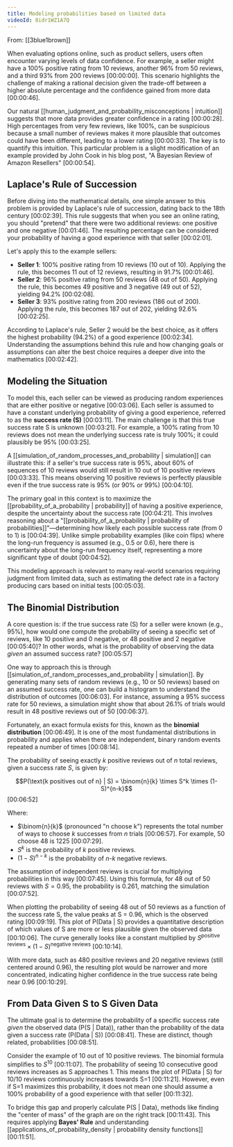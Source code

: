 ```yaml
---
title: Modeling probabilities based on limited data
videoId: 8idr1WZ1A7Q
---
```


From: [[3blue1brown]] <br/> 

When evaluating options online, such as product sellers, users often encounter varying levels of data confidence. For example, a seller might have a 100% positive rating from 10 reviews, another 96% from 50 reviews, and a third 93% from 200 reviews <a class="yt-timestamp" data-t="00:00:00">[00:00:00]</a>. This scenario highlights the challenge of making a rational decision given the trade-off between a higher absolute percentage and the confidence gained from more data <a class="yt-timestamp" data-t="00:00:46">[00:00:46]</a>.

Our natural [[human_judgment_and_probability_misconceptions | intuition]] suggests that more data provides greater confidence in a rating <a class="yt-timestamp" data-t="00:00:28">[00:00:28]</a>. High percentages from very few reviews, like 100%, can be suspicious because a small number of reviews makes it more plausible that outcomes could have been different, leading to a lower rating <a class="yt-timestamp" data-t="00:00:33">[00:00:33]</a>. The key is to quantify this intuition. This particular problem is a slight modification of an example provided by John Cook in his blog post, "A Bayesian Review of Amazon Resellers" <a class="yt-timestamp" data-t="00:00:54">[00:00:54]</a>.

## Laplace's Rule of Succession

Before diving into the mathematical details, one simple answer to this problem is provided by Laplace's rule of succession, dating back to the 18th century <a class="yt-timestamp" data-t="00:02:39">[00:02:39]</a>. This rule suggests that when you see an online rating, you should "pretend" that there were two additional reviews: one positive and one negative <a class="yt-timestamp" data-t="00:01:46">[00:01:46]</a>. The resulting percentage can be considered your probability of having a good experience with that seller <a class="yt-timestamp" data-t="00:02:01">[00:02:01]</a>.

Let's apply this to the example sellers:
*   **Seller 1**: 100% positive rating from 10 reviews (10 out of 10). Applying the rule, this becomes 11 out of 12 reviews, resulting in 91.7% <a class="yt-timestamp" data-t="00:01:46">[00:01:46]</a>.
*   **Seller 2**: 96% positive rating from 50 reviews (48 out of 50). Applying the rule, this becomes 49 positive and 3 negative (49 out of 52), yielding 94.2% <a class="yt-timestamp" data-t="00:02:08">[00:02:08]</a>.
*   **Seller 3**: 93% positive rating from 200 reviews (186 out of 200). Applying the rule, this becomes 187 out of 202, yielding 92.6% <a class="yt-timestamp" data-t="00:02:25">[00:02:25]</a>.

According to Laplace's rule, Seller 2 would be the best choice, as it offers the highest probability (94.2%) of a good experience <a class="yt-timestamp" data-t="00:02:34">[00:02:34]</a>. Understanding the assumptions behind this rule and how changing goals or assumptions can alter the best choice requires a deeper dive into the mathematics <a class="yt-timestamp" data-t="00:02:42">[00:02:42]</a>.

## Modeling the Situation

To model this, each seller can be viewed as producing random experiences that are either positive or negative <a class="yt-timestamp" data-t="00:03:06">[00:03:06]</a>. Each seller is assumed to have a constant underlying probability of giving a good experience, referred to as the **success rate (S)** <a class="yt-timestamp" data-t="00:03:11">[00:03:11]</a>. The main challenge is that this true success rate S is unknown <a class="yt-timestamp" data-t="00:03:21">[00:03:21]</a>. For example, a 100% rating from 10 reviews does not mean the underlying success rate is truly 100%; it could plausibly be 95% <a class="yt-timestamp" data-t="00:03:25">[00:03:25]</a>.

A [[simulation_of_random_processes_and_probability | simulation]] can illustrate this: if a seller's true success rate is 95%, about 60% of sequences of 10 reviews would still result in 10 out of 10 positive reviews <a class="yt-timestamp" data-t="00:03:33">[00:03:33]</a>. This means observing 10 positive reviews is perfectly plausible even if the true success rate is 95% (or 90% or 99%) <a class="yt-timestamp" data-t="00:04:10">[00:04:10]</a>.

The primary goal in this context is to maximize the [[probability_of_a_probability | probability]] of having a positive experience, despite the uncertainty about the success rate <a class="yt-timestamp" data-t="00:04:21">[00:04:21]</a>. This involves reasoning about a "[[probability_of_a_probability | probability of probabilities]]"—determining how likely each possible success rate (from 0 to 1) is <a class="yt-timestamp" data-t="00:04:39">[00:04:39]</a>. Unlike simple probability examples (like coin flips) where the long-run frequency is assumed (e.g., 0.5 or 0.6), here there is uncertainty about the long-run frequency itself, representing a more significant type of doubt <a class="yt-timestamp" data-t="00:04:52">[00:04:52]</a>.

This modeling approach is relevant to many real-world scenarios requiring judgment from limited data, such as estimating the defect rate in a factory producing cars based on initial tests <a class="yt-timestamp" data-t="00:05:03">[00:05:03]</a>.

## The Binomial Distribution

A core question is: if the true success rate (S) for a seller were known (e.g., 95%), how would one compute the probability of seeing a specific set of reviews, like 10 positive and 0 negative, or 48 positive and 2 negative <a class="yt-timestamp" data-t="00:05:40">[00:05:40]</a>? In other words, what is the probability of observing the data *given* an assumed success rate? <a class="yt-timestamp" data-t="00:05:57">[00:05:57]</a>

One way to approach this is through [[simulation_of_random_processes_and_probability | simulation]]. By generating many sets of random reviews (e.g., 10 or 50 reviews) based on an assumed success rate, one can build a histogram to understand the distribution of outcomes <a class="yt-timestamp" data-t="00:06:03">[00:06:03]</a>. For instance, assuming a 95% success rate for 50 reviews, a simulation might show that about 26.1% of trials would result in 48 positive reviews out of 50 <a class="yt-timestamp" data-t="00:06:37">[00:06:37]</a>.

Fortunately, an exact formula exists for this, known as the **binomial distribution** <a class="yt-timestamp" data-t="00:06:49">[00:06:49]</a>. It is one of the most fundamental distributions in probability and applies when there are independent, binary random events repeated a number of times <a class="yt-timestamp" data-t="00:08:14">[00:08:14]</a>.

The probability of seeing exactly *k* positive reviews out of *n* total reviews, given a success rate *S*, is given by:

$$P(\text{k positives out of n} | S) = \binom{n}{k} \times S^k \times (1-S)^{n-k}$$
<a class="yt-timestamp" data-t="00:06:52">[00:06:52]</a>

Where:
*   $\binom{n}{k}$ (pronounced "n choose k") represents the total number of ways to choose *k* successes from *n* trials <a class="yt-timestamp" data-t="00:06:57">[00:06:57]</a>. For example, 50 choose 48 is 1225 <a class="yt-timestamp" data-t="00:07:29">[00:07:29]</a>.
*   $S^k$ is the probability of *k* positive reviews.
*   $(1-S)^{n-k}$ is the probability of *n-k* negative reviews.

The assumption of independent reviews is crucial for multiplying probabilities in this way <a class="yt-timestamp" data-t="00:07:45">[00:07:45]</a>. Using this formula, for 48 out of 50 reviews with $S=0.95$, the probability is 0.261, matching the simulation <a class="yt-timestamp" data-t="00:07:52">[00:07:52]</a>.

When plotting the probability of seeing 48 out of 50 reviews as a function of the success rate S, the value peaks at S = 0.96, which is the observed rating <a class="yt-timestamp" data-t="00:09:19">[00:09:19]</a>. This plot of P(Data | S) provides a quantitative description of which values of S are more or less plausible given the observed data <a class="yt-timestamp" data-t="00:10:06">[00:10:06]</a>. The curve generally looks like a constant multiplied by $S^{\text{positive reviews}} \times (1-S)^{\text{negative reviews}}$ <a class="yt-timestamp" data-t="00:10:14">[00:10:14]</a>.

With more data, such as 480 positive reviews and 20 negative reviews (still centered around 0.96), the resulting plot would be narrower and more concentrated, indicating higher confidence in the true success rate being near 0.96 <a class="yt-timestamp" data-t="00:10:29">[00:10:29]</a>.

## From Data Given S to S Given Data

The ultimate goal is to determine the probability of a specific success rate *given* the observed data (P(S | Data)), rather than the probability of the data given a success rate (P(Data | S)) <a class="yt-timestamp" data-t="00:08:41">[00:08:41]</a>. These are distinct, though related, probabilities <a class="yt-timestamp" data-t="00:08:51">[00:08:51]</a>.

Consider the example of 10 out of 10 positive reviews. The binomial formula simplifies to $S^{10}$ <a class="yt-timestamp" data-t="00:11:07">[00:11:07]</a>. The probability of seeing 10 consecutive good reviews increases as S approaches 1. This means the plot of P(Data | S) for 10/10 reviews continuously increases towards S=1 <a class="yt-timestamp" data-t="00:11:21">[00:11:21]</a>. However, even if S=1 maximizes this probability, it does not mean one should assume a 100% probability of a good experience with that seller <a class="yt-timestamp" data-t="00:11:32">[00:11:32]</a>.

To bridge this gap and properly calculate P(S | Data), methods like finding the "center of mass" of the graph are on the right track <a class="yt-timestamp" data-t="00:11:43">[00:11:43]</a>. This requires applying **Bayes' Rule** and understanding [[applications_of_probability_density | probability density functions]] <a class="yt-timestamp" data-t="00:11:51">[00:11:51]</a>.